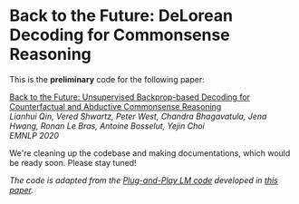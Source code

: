 # Back to the Future: DeLorean Decoding for Commonsense Reasoning

This is the **preliminary** code for the following paper:

[Back to the Future: Unsupervised Backprop-based Decoding for Counterfactual and Abductive Commonsense Reasoning](https://arxiv.org/abs/2010.05906)                         
*Lianhui Qin,  Vered Shwartz, Peter West, Chandra Bhagavatula, Jena Hwang, Ronan Le Bras, Antoine Bosselut, Yejin Choi   
EMNLP 2020*

We're cleaning up the codebase and making documentations, which would be ready soon. Please stay tuned!


*The code is adapted from the [Plug-and-Play LM code](https://github.com/huggingface/transformers/tree/master/examples/pplm) developed in [this paper](https://arxiv.org/abs/1912.02164).*
